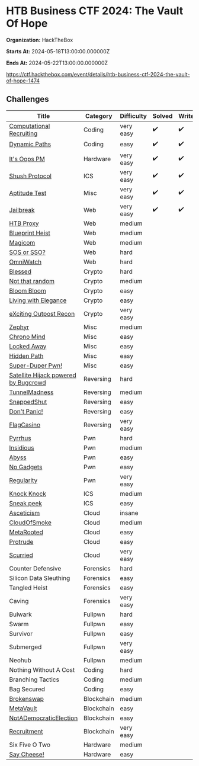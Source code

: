 # HTB Business CTF 2024: The Vault Of Hope

**Organization:** HackTheBox

**Starts At:** 2024-05-18T13:00:00.000000Z

**Ends At:** 2024-05-22T13:00:00.000000Z

https://ctf.hackthebox.com/event/details/htb-business-ctf-2024-the-vault-of-hope-1474

## Challenges

| Title | Category | Difficulty | Solved | Writeup |
| --- | --- | --- | --- | --- |
| [Computational Recruiting](Coding/Computational%20Recruiting/README.md) | Coding | very easy | :heavy_check_mark: | :heavy_check_mark: |
| [Dynamic Paths](Coding/Dynamic%20Paths/README.md) | Coding | easy | :heavy_check_mark: | :heavy_check_mark: |
| [It's Oops PM](Hardware/Its%20Oops%20PM/README.md) | Hardware | very easy | :heavy_check_mark: | :heavy_check_mark: |
| [Shush Protocol](ICS/Shush%20Protocol/README.md) | ICS | very easy | :heavy_check_mark: | :heavy_check_mark: |
| [Aptitude Test](Misc/Aptitude%20Test/README.md) | Misc | very easy | :heavy_check_mark: | :heavy_check_mark: |
| [Jailbreak](Web/Jailbreak/README.md) | Web | very easy | :heavy_check_mark: | :heavy_check_mark: |
| [HTB Proxy](Web/HTB%20Proxy/README.md) | Web | medium |  |  |
| [Blueprint Heist](Web/Blueprint%20Heist/README.md) | Web | medium |  |  |
| [Magicom](Web/Magicom/README.md) | Web | medium |  |  |
| [SOS or SSO?](Web/SOS%20or%20SSO/README.md) | Web | hard |  |  |
| [OmniWatch](Web/OmniWatch/README.md) | Web | hard |  |  |
| [Blessed](Crypto/Blessed/README.md) | Crypto | hard |  |  |
| [Not that random](Crypto/Not%20that%20random/README.md) | Crypto | medium |  |  |
| [Bloom Bloom](Crypto/Bloom%20Bloom/README.md) | Crypto | easy |  |  |
| [Living with Elegance](Crypto/Living%20with%20Elegance/README.md) | Crypto | easy |  |  |
| [eXciting Outpost Recon](Crypto/eXciting%20Outpost%20Recon/README.md) | Crypto | very easy |  |  |
| [Zephyr](Misc/Zephyr/README.md) | Misc | medium |  |  |
| [Chrono Mind](Misc/Chrono%20Mind/README.md) | Misc | easy |  |  |
| [Locked Away](Misc/Locked%20Away/README.md) | Misc | easy |  |  |
| [Hidden Path](Misc/Hidden%20Path/README.md) | Misc | easy |  |  |
| [Super-Duper Pwn!](Misc/Super-Duper%20Pwn/README.md) | Misc | easy |  |  |
| [Satellite Hijack powered by Bugcrowd](Reversing/Satellite%20Hijack%20powered%20by%20Bugcrowd/README.md) | Reversing | hard |  |  |
| [TunnelMadness](Reversing/TunnelMadness/README.md) | Reversing | medium |  |  |
| [SnappedShut](Reversing/SnappedShut/README.md) | Reversing | easy |  |  |
| [Don't Panic!](Reversing/Dont%20Panic/README.md) | Reversing | easy |  |  |
| [FlagCasino](Reversing/FlagCasino/README.md) | Reversing | very easy |  |  |
| [Pyrrhus](Pwn/Pyrrhus/README.md) | Pwn | hard |  |  |
| [Insidious](Pwn/Insidious/README.md) | Pwn | medium |  |  |
| [Abyss](Pwn/Abyss/README.md) | Pwn | easy |  |  |
| [No Gadgets](Pwn/No%20Gadgets/README.md) | Pwn | easy |  |  |
| [Regularity](Pwn/Regularity/README.md) | Pwn | very easy |  |  |
| [Knock Knock](ICS/Knock%20Knock/README.md) | ICS | medium |  |  |
| [Sneak peek](ICS/Sneak%20peek/README.md) | ICS | easy |  |  |
| [Asceticism](Cloud/Asceticism/README.md) | Cloud | insane |  |  |
| [CloudOfSmoke](Cloud/CloudOfSmoke/README.md) | Cloud | medium |  |  |
| [MetaRooted](Cloud/MetaRooted/README.md) | Cloud | easy |  |  |
| [Protrude](Cloud/Protrude/README.md) | Cloud | easy |  |  |
| [Scurried](Cloud/Scurried/README.md) | Cloud | very easy |  |  |
| Counter Defensive | Forensics | hard |  |  |
| Silicon Data Sleuthing | Forensics | easy |  |  |
| Tangled Heist | Forensics | easy |  |  |
| Caving | Forensics | very easy |  |  |
| Bulwark | Fullpwn | hard |  |  |
| Swarm | Fullpwn | easy |  |  |
| Survivor | Fullpwn | easy |  |  |
| Submerged | Fullpwn | very easy |  |  |
| Neohub | Fullpwn | medium |  |  |
| Nothing Without A Cost | Coding | hard |  |  |
| Branching Tactics | Coding | medium |  |  |
| Bag Secured | Coding | easy |  |  |
| [Brokenswap](Blockchain/Brokenswap/README.md) | Blockchain | medium |  |  |
| [MetaVault](Blockchain/MetaVault/README.md) | Blockchain | easy |  |  |
| [NotADemocraticElection](Blockchain/NotADemocraticElection/README.md) | Blockchain | easy |  |  |
| [Recruitment](Blockchain/Recruitment/README.md) | Blockchain | very easy |  |  |
| Six Five O Two | Hardware | medium |  |  |
| [Say Cheese!](Hardware/Say%20Cheese/README.md) | Hardware | easy |  |  |